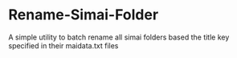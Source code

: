 # Rename-Simai-Folder
A simple utility to batch rename all simai folders based the title key specified in their maidata.txt files
